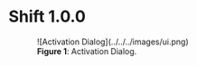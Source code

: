 # Shift 1.0.0

<figure style="width:80%; margin-left:10%" markdown>
      ![Activation Dialog](../../../images/ui.png)
      <figcaption><b>Figure 1</b>: Activation Dialog.</figcaption>
</figure>
